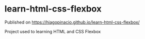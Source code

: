# learn-html-css-flexbox

Published on https://hiagopinacio.github.io/learn-html-css-flexbox/

Project used to learning HTML and CSS Flexbox
